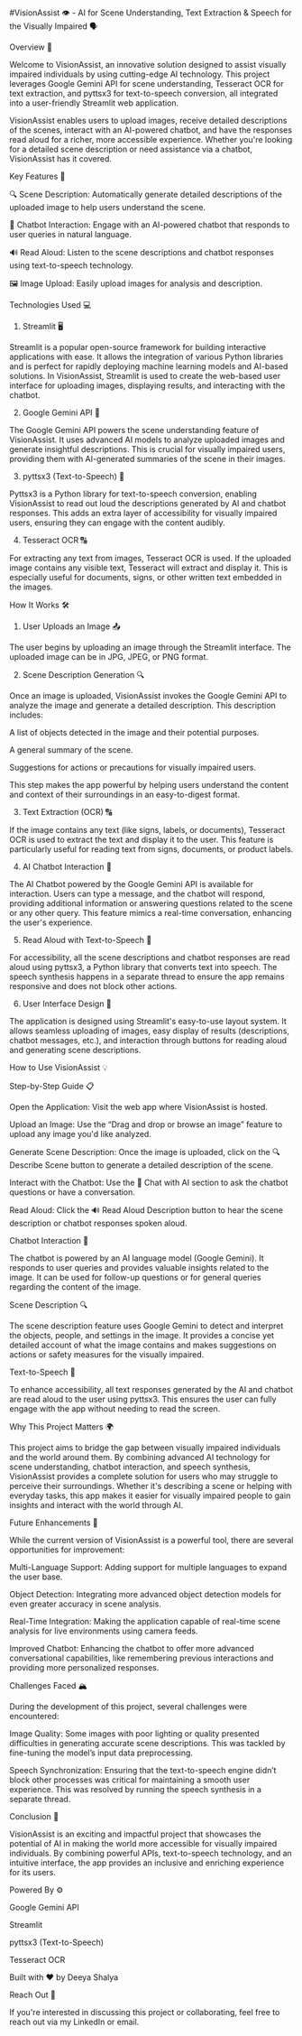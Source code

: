 #VisionAssist 👁️ - AI for Scene Understanding, Text Extraction & Speech for the Visually Impaired 🗣️

Overview 🌟

Welcome to VisionAssist, an innovative solution designed to assist visually impaired individuals by using cutting-edge AI technology. This project leverages Google Gemini API for scene understanding, Tesseract OCR for text extraction, and pyttsx3 for text-to-speech conversion, all integrated into a user-friendly Streamlit web application.

VisionAssist enables users to upload images, receive detailed descriptions of the scenes, interact with an AI-powered chatbot, and have the responses read aloud for a richer, more accessible experience. Whether you're looking for a detailed scene description or need assistance via a chatbot, VisionAssist has it covered.

Key Features 🚀

🔍 Scene Description: Automatically generate detailed descriptions of the uploaded image to help users understand the scene.

🤖 Chatbot Interaction: Engage with an AI-powered chatbot that responds to user queries in natural language.

🔊 Read Aloud: Listen to the scene descriptions and chatbot responses using text-to-speech technology.

🖼️ Image Upload: Easily upload images for analysis and description.

Technologies Used 💻

1. Streamlit 🖥️

Streamlit is a popular open-source framework for building interactive applications with ease. It allows the integration of various Python libraries and is perfect for rapidly deploying machine learning models and AI-based solutions. In VisionAssist, Streamlit is used to create the web-based user interface for uploading images, displaying results, and interacting with the chatbot.

2. Google Gemini API 🤖

The Google Gemini API powers the scene understanding feature of VisionAssist. It uses advanced AI models to analyze uploaded images and generate insightful descriptions. This is crucial for visually impaired users, providing them with AI-generated summaries of the scene in their images.

3. pyttsx3 (Text-to-Speech) 🎤

Pyttsx3 is a Python library for text-to-speech conversion, enabling VisionAssist to read out loud the descriptions generated by AI and chatbot responses. This adds an extra layer of accessibility for visually impaired users, ensuring they can engage with the content audibly.

4. Tesseract OCR 🔠

For extracting any text from images, Tesseract OCR is used. If the uploaded image contains any visible text, Tesseract will extract and display it. This is especially useful for documents, signs, or other written text embedded in the images.

How It Works 🛠️

1. User Uploads an Image 📤

The user begins by uploading an image through the Streamlit interface. The uploaded image can be in JPG, JPEG, or PNG format.

2. Scene Description Generation 🔍

Once an image is uploaded, VisionAssist invokes the Google Gemini API to analyze the image and generate a detailed description. This description includes:

A list of objects detected in the image and their potential purposes.

A general summary of the scene.

Suggestions for actions or precautions for visually impaired users.

This step makes the app powerful by helping users understand the content and context of their surroundings in an easy-to-digest format.

3. Text Extraction (OCR) 🔠

If the image contains any text (like signs, labels, or documents), Tesseract OCR is used to extract the text and display it to the user. This feature is particularly useful for reading text from signs, documents, or product labels.

4. AI Chatbot Interaction 🤖

The AI Chatbot powered by the Google Gemini API is available for interaction. Users can type a message, and the chatbot will respond, providing additional information or answering questions related to the scene or any other query. This feature mimics a real-time conversation, enhancing the user's experience.

5. Read Aloud with Text-to-Speech 🎤

For accessibility, all the scene descriptions and chatbot responses are read aloud using pyttsx3, a Python library that converts text into speech. The speech synthesis happens in a separate thread to ensure the app remains responsive and does not block other actions.

6. User Interface Design 🎨

The application is designed using Streamlit's easy-to-use layout system. It allows seamless uploading of images, easy display of results (descriptions, chatbot messages, etc.), and interaction through buttons for reading aloud and generating scene descriptions.

How to Use VisionAssist 💡

Step-by-Step Guide 📋

Open the Application: Visit the web app where VisionAssist is hosted.

Upload an Image: Use the “Drag and drop or browse an image” feature to upload any image you'd like analyzed.

Generate Scene Description: Once the image is uploaded, click on the 🔍 Describe Scene button to generate a detailed description of the scene.

Interact with the Chatbot: Use the 💬 Chat with AI section to ask the chatbot questions or have a conversation.

Read Aloud: Click the 🔊 Read Aloud Description button to hear the scene description or chatbot responses spoken aloud.

Chatbot Interaction 🤖

The chatbot is powered by an AI language model (Google Gemini). It responds to user queries and provides valuable insights related to the image. It can be used for follow-up questions or for general queries regarding the content of the image.

Scene Description 🔍

The scene description feature uses Google Gemini to detect and interpret the objects, people, and settings in the image. It provides a concise yet detailed account of what the image contains and makes suggestions on actions or safety measures for the visually impaired.

Text-to-Speech 🎤

To enhance accessibility, all text responses generated by the AI and chatbot are read aloud to the user using pyttsx3. This ensures the user can fully engage with the app without needing to read the screen.

Why This Project Matters 🌍

This project aims to bridge the gap between visually impaired individuals and the world around them. By combining advanced AI technology for scene understanding, chatbot interaction, and speech synthesis, VisionAssist provides a complete solution for users who may struggle to perceive their surroundings. Whether it's describing a scene or helping with everyday tasks, this app makes it easier for visually impaired people to gain insights and interact with the world through AI.

Future Enhancements 🔮

While the current version of VisionAssist is a powerful tool, there are several opportunities for improvement:

Multi-Language Support: Adding support for multiple languages to expand the user base.

Object Detection: Integrating more advanced object detection models for even greater accuracy in scene analysis.

Real-Time Integration: Making the application capable of real-time scene analysis for live environments using camera feeds.

Improved Chatbot: Enhancing the chatbot to offer more advanced conversational capabilities, like remembering previous interactions and providing more personalized responses.

Challenges Faced 🏔️

During the development of this project, several challenges were encountered:

Image Quality: Some images with poor lighting or quality presented difficulties in generating accurate scene descriptions. This was tackled by fine-tuning the model’s input data preprocessing.

Speech Synchronization: Ensuring that the text-to-speech engine didn’t block other processes was critical for maintaining a smooth user experience. This was resolved by running the speech synthesis in a separate thread.

Conclusion 🎯

VisionAssist is an exciting and impactful project that showcases the potential of AI in making the world more accessible for visually impaired individuals. By combining powerful APIs, text-to-speech technology, and an intuitive interface, the app provides an inclusive and enriching experience for its users.

Powered By ⚙️

Google Gemini API

Streamlit

pyttsx3 (Text-to-Speech)

Tesseract OCR

Built with ❤️ by Deeya Shalya

Reach Out 👋

If you're interested in discussing this project or collaborating, feel free to reach out via my LinkedIn or email.
